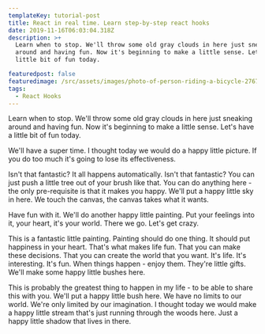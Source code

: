 ```yaml
---
templateKey: tutorial-post
title: React in real time. Learn step-by-step react hooks
date: 2019-11-16T06:03:04.318Z
description: >+
  Learn when to stop. We'll throw some old gray clouds in here just sneaking
  around and having fun. Now it's beginning to make a little sense. Let's have a
  little bit of fun today.

featuredpost: false
featuredimage: /src/assets/images/photo-of-person-riding-a-bicycle-2767343.jpg
tags:
  - React Hooks
---
```

Learn when to stop. We'll throw some old gray clouds in here just sneaking around and having fun. Now it's beginning to make a little sense. Let's have a little bit of fun today.



We'll have a super time. I thought today we would do a happy little picture. If you do too much it's going to lose its effectiveness.



Isn't that fantastic? It all happens automatically. Isn't that fantastic? You can just push a little tree out of your brush like that. You can do anything here - the only pre-requisite is that it makes you happy. We'll put a happy little sky in here. We touch the canvas, the canvas takes what it wants.



Have fun with it. We'll do another happy little painting. Put your feelings into it, your heart, it's your world. There we go. Let's get crazy.



This is a fantastic little painting. Painting should do one thing. It should put happiness in your heart. That's what makes life fun. That you can make these decisions. That you can create the world that you want. It's life. It's interesting. It's fun. When things happen - enjoy them. They're little gifts. We'll make some happy little bushes here.



This is probably the greatest thing to happen in my life - to be able to share this with you. We'll put a happy little bush here. We have no limits to our world. We're only limited by our imagination. I thought today we would make a happy little stream that's just running through the woods here. Just a happy little shadow that lives in there.

